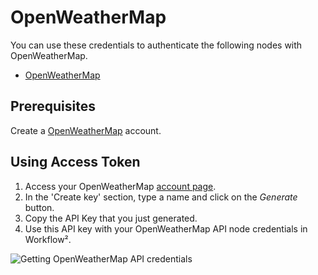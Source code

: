 # OpenWeatherMap

You can use these credentials to authenticate the following nodes with OpenWeatherMap.
- [OpenWeatherMap](/workflow/integrations/nodes/workflow-nodes-base.openWeatherMap/)

## Prerequisites

Create a [OpenWeatherMap](https://openweathermap.org/) account. 

## Using Access Token

1. Access your OpenWeatherMap [account page](https://home.openweathermap.org/api_keys).
2. In the 'Create key' section, type a name and click on the *Generate* button.
3. Copy the API Key that you just generated.
4. Use this API key with your OpenWeatherMap API node credentials in Workflow².

![Getting OpenWeatherMap API credentials](/_images/integrations/credentials/openweathermap/using-access-token.gif)
